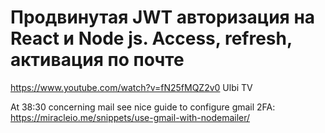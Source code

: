 # Продвинутая JWT авторизация на React и Node js. Access, refresh, активация по почте

https://www.youtube.com/watch?v=fN25fMQZ2v0
Ulbi TV

At 38:30 concerning mail see nice guide to configure gmail 2FA:
https://miracleio.me/snippets/use-gmail-with-nodemailer/
